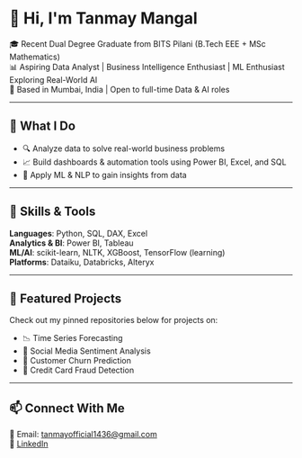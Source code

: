 # 👋 Hi, I'm Tanmay Mangal

🎓 Recent Dual Degree Graduate from BITS Pilani (B.Tech EEE + MSc Mathematics)  
📊 Aspiring Data Analyst | Business Intelligence Enthusiast | ML Enthusiast Exploring Real-World AI  
📍 Based in Mumbai, India | Open to full-time Data & AI roles

---

## 🚀 What I Do
- 🔍 Analyze data to solve real-world business problems
- 📈 Build dashboards & automation tools using Power BI, Excel, and SQL
- 🤖 Apply ML & NLP to gain insights from data

---

## 🧠 Skills & Tools
**Languages**: Python, SQL, DAX, Excel  
**Analytics & BI**: Power BI, Tableau  
**ML/AI**: scikit-learn, NLTK, XGBoost, TensorFlow (learning)  
**Platforms**: Dataiku, Databricks, Alteryx  

---

## 📂 Featured Projects
Check out my pinned repositories below for projects on:
- 📉 Time Series Forecasting
- 💬 Social Media Sentiment Analysis
- 🧠 Customer Churn Prediction
- 🔐 Credit Card Fraud Detection

---

## 📫 Connect With Me
📧 Email: tanmayofficial1436@gmail.com  
🔗 [LinkedIn](https://www.linkedin.com/in/tanmay-mangal/)
